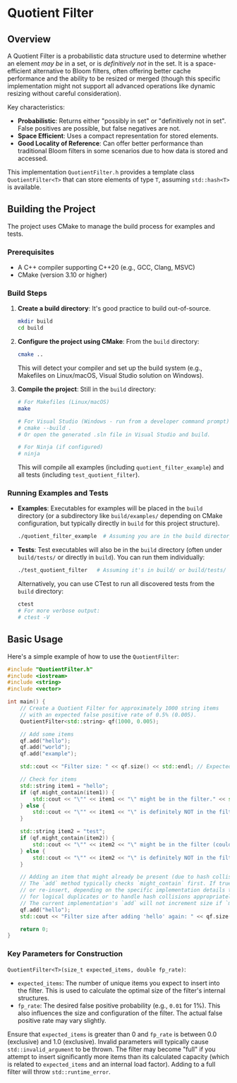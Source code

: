 # Quotient Filter

## Overview

A Quotient Filter is a probabilistic data structure used to determine whether an element *may be* in a set, or is *definitively not* in the set. It is a space-efficient alternative to Bloom filters, often offering better cache performance and the ability to be resized or merged (though this specific implementation might not support all advanced operations like dynamic resizing without careful consideration).

Key characteristics:
- **Probabilistic**: Returns either "possibly in set" or "definitively not in set". False positives are possible, but false negatives are not.
- **Space Efficient**: Uses a compact representation for stored elements.
- **Good Locality of Reference**: Can offer better performance than traditional Bloom filters in some scenarios due to how data is stored and accessed.

This implementation `QuotientFilter.h` provides a template class `QuotientFilter<T>` that can store elements of type `T`, assuming `std::hash<T>` is available.

## Building the Project

The project uses CMake to manage the build process for examples and tests.

### Prerequisites
- A C++ compiler supporting C++20 (e.g., GCC, Clang, MSVC)
- CMake (version 3.10 or higher)

### Build Steps

1.  **Create a build directory**:
    It's good practice to build out-of-source.
    ```bash
    mkdir build
    cd build
    ```

2.  **Configure the project using CMake**:
    From the `build` directory:
    ```bash
    cmake ..
    ```
    This will detect your compiler and set up the build system (e.g., Makefiles on Linux/macOS, Visual Studio solution on Windows).

3.  **Compile the project**:
    Still in the `build` directory:
    ```bash
    # For Makefiles (Linux/macOS)
    make

    # For Visual Studio (Windows - run from a developer command prompt)
    # cmake --build .
    # Or open the generated .sln file in Visual Studio and build.

    # For Ninja (if configured)
    # ninja
    ```
    This will compile all examples (including `quotient_filter_example`) and all tests (including `test_quotient_filter`).

### Running Examples and Tests

-   **Examples**: Executables for examples will be placed in the `build` directory (or a subdirectory like `build/examples/` depending on CMake configuration, but typically directly in `build` for this project structure).
    ```bash
    ./quotient_filter_example  # Assuming you are in the build directory
    ```

-   **Tests**: Test executables will also be in the `build` directory (often under `build/tests/` or directly in `build`). You can run them individually:
    ```bash
    ./test_quotient_filter   # Assuming it's in build/ or build/tests/
    ```
    Alternatively, you can use CTest to run all discovered tests from the `build` directory:
    ```bash
    ctest
    # For more verbose output:
    # ctest -V
    ```

## Basic Usage

Here's a simple example of how to use the `QuotientFilter`:

```cpp
#include "QuotientFilter.h"
#include <iostream>
#include <string>
#include <vector>

int main() {
    // Create a Quotient Filter for approximately 1000 string items
    // with an expected false positive rate of 0.5% (0.005).
    QuotientFilter<std::string> qf(1000, 0.005);

    // Add some items
    qf.add("hello");
    qf.add("world");
    qf.add("example");

    std::cout << "Filter size: " << qf.size() << std::endl; // Expected: 3

    // Check for items
    std::string item1 = "hello";
    if (qf.might_contain(item1)) {
        std::cout << "\"" << item1 << "\" might be in the filter." << std::endl;
    } else {
        std::cout << "\"" << item1 << "\" is definitely NOT in the filter." << std::endl;
    }

    std::string item2 = "test";
    if (qf.might_contain(item2)) {
        std::cout << "\"" << item2 << "\" might be in the filter (could be a false positive)." << std::endl;
    } else {
        std::cout << "\"" << item2 << "\" is definitely NOT in the filter." << std::endl;
    }

    // Adding an item that might already be present (due to hash collision or actual presence)
    // The `add` method typically checks `might_contain` first. If true, it might not add again
    // or re-insert, depending on the specific implementation details to avoid increasing size count
    // for logical duplicates or to handle hash collisions appropriately.
    // The current implementation's `add` will not increment size if `might_contain` is true.
    qf.add("hello");
    std::cout << "Filter size after adding 'hello' again: " << qf.size() << std::endl; // Expected: still 3

    return 0;
}

```

### Key Parameters for Construction

`QuotientFilter<T>(size_t expected_items, double fp_rate)`:
-   `expected_items`: The number of unique items you expect to insert into the filter. This is used to calculate the optimal size of the filter's internal structures.
-   `fp_rate`: The desired false positive probability (e.g., `0.01` for 1%). This also influences the size and configuration of the filter. The actual false positive rate may vary slightly.

Ensure that `expected_items` is greater than 0 and `fp_rate` is between 0.0 (exclusive) and 1.0 (exclusive). Invalid parameters will typically cause `std::invalid_argument` to be thrown.
The filter may become "full" if you attempt to insert significantly more items than its calculated capacity (which is related to `expected_items` and an internal load factor). Adding to a full filter will throw `std::runtime_error`.
